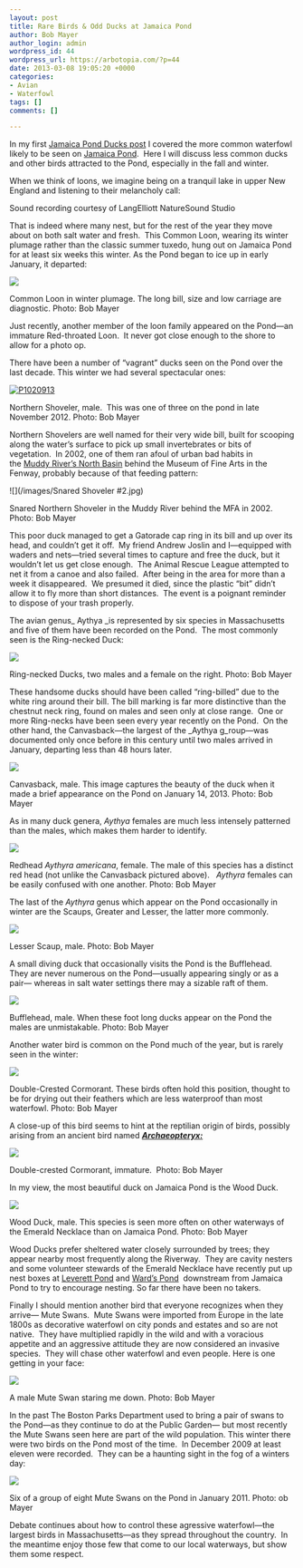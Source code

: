 ```yaml
---
layout: post
title: Rare Birds & Odd Ducks at Jamaica Pond
author: Bob Mayer
author_login: admin
wordpress_id: 44
wordpress_url: https://arbotopia.com/?p=44
date: 2013-03-08 19:05:20 +0000
categories:
- Avian
- Waterfowl
tags: []
comments: []

---
```


In my first [Jamaica Pond Ducks post](/2013/01/25/jamaica-pond-ducks.html) I covered the more common waterfowl likely to be seen on [Jamaica Pond](https://www.google.com/maps/ms?msa=0&msid=217541233018515973334.0004d3f5dfbfb11f8bc5f&ie=UTF8&ll=42.309117,-71.112356&spn=0.056111,0.080166&t=m&z=14&vpsrc=6&iwloc=0004d3f5e8b64e73efc5f).  Here I will discuss less common ducks and other birds attracted to the Pond, especially in the fall and winter.

When we think of loons, we imagine being on a tranquil lake in upper New England and listening to their melancholy call:




Sound recording courtesy of LangElliott NatureSound Studio 
 

That is indeed where many nest, but for the rest of the year they move about on both salt water and fresh.  This Common Loon, wearing its winter plumage rather than the classic summer tuxedo, hung out on Jamaica Pond for at least six weeks this winter. As the Pond began to ice up in early January, it departed:

![](/images/P1030094.jpg)

Common Loon in winter plumage. The long bill, size and low carriage are diagnostic.
Photo: Bob Mayer

Just recently, another member of the loon family appeared on the Pond—an immature Red-throated Loon.  It never got close enough to the shore to allow for a photo op.

There have been a number of “vagrant” ducks seen on the Pond over the last decade. This winter we had several spectacular ones:

[![P1020913](/images/2013/01/P1020913.jpg)](http://www.arbotopia.com/rare-birds-odd-ducks-at-jamaica-pond/p1020913/)

Northern Shoveler, male.  This was one of three on the pond in late November 2012.
Photo: Bob Mayer

Northern Shovelers are well named for their very wide bill, built for scooping along the water’s surface to pick up small invertebrates or bits of vegetation.  In 2002, one of them ran afoul of urban bad habits in the [Muddy River’s North Basin](https://www.google.com/maps/ms?msa=0&msid=217541233018515973334.0004d3f5dfbfb11f8bc5f&ie=UTF8&ll=42.340854,-71.095555&spn=0.007042,0.010021&t=m&z=17&vpsrc=6&iwloc=0004d6f87eeeb073c2c5c) behind the Museum of Fine Arts in the Fenway, probably because of that feeding pattern:

![](/images/Snared Shoveler #2.jpg)

Snared Northern Shoveler in the Muddy River behind the MFA in 2002.
Photo: Bob Mayer

This poor duck managed to get a Gatorade cap ring in its bill and up over its head, and couldn’t get it off.  My friend Andrew Joslin and I—equipped with waders and nets—tried several times to capture and free the duck, but it wouldn’t let us get close enough.  The Animal Rescue League attempted to net it from a canoe and also failed.  After being in the area for more than a week it disappeared.  We presumed it died, since the plastic “bit” didn’t allow it to fly more than short distances.  The event is a poignant reminder to dispose of your trash properly.

The avian genus_ Aythya _is represented by six species in Massachusetts and five of them have been recorded on the Pond.  The most commonly seen is the Ring-necked Duck:

![](https://i0.wp.com/arbotopia.com/wp-content/uploads/2018/11/Ring-necked-DuckJPG.jpg?fit=525%2C398&ssl=1)

Ring-necked Ducks, two males and a female on the right.
Photo: Bob Mayer

These handsome ducks should have been called “ring-billed” due to the white ring around their bill. The bill marking is far more distinctive than the chestnut neck ring, found on males and seen only at close range.  One or more Ring-necks have been seen every year recently on the Pond.  On the other hand, the Canvasback—the largest of the _Aythya g_roup—was documented only once before in this century until two males arrived in January, departing less than 48 hours later.

![](/images/P1030762.jpg)

Canvasback, male. This image captures the beauty of the duck when it made a brief appearance on the Pond on January 14, 2013.
Photo: Bob Mayer

As in many duck genera, _Aythya_ females are much less intensely patterned than the males, which makes them harder to identify.

![](/images/P1030833.jpg)

Redhead _Aythyra americana_, female. The male of this species has a distinct red head (not unlike the Canvasback pictured above).   _Aythyra_ females can be easily confused with one another.
Photo: Bob Mayer

The last of the _Aythyra_ genus which appear on the Pond occasionally in winter are the Scaups, Greater and Lesser, the latter more commonly.

![](/images/P1020942.jpg)

Lesser Scaup, male.
Photo: Bob Mayer

A small diving duck that occasionally visits the Pond is the Bufflehead.  They are never numerous on the Pond—usually appearing singly or as a pair— whereas in salt water settings there may a sizable raft of them.

![](https://i0.wp.com/arbotopia.com/wp-content/uploads/2018/11/P1010836.jpg?fit=525%2C347&ssl=1)

Bufflehead, male. When these foot long ducks appear on the Pond the males are unmistakable.
Photo: Bob Mayer

Another water bird is common on the Pond much of the year, but is rarely seen in the winter:

![](/images/P1260810.jpg)

Double-Crested Cormorant. These birds often hold this position, thought to be for drying out their feathers which are less waterproof than most waterfowl.
Photo: Bob Mayer

A close-up of this bird seems to hint at the reptilian origin of birds, possibly arising from an ancient bird named _**[Archaeopteryx:](http://en.wikipedia.org/wiki/Archaeopteryx)**_

![](https://i2.wp.com/arbotopia.com/wp-content/uploads/2018/11/P1030585.jpg?fit=525%2C434&ssl=1)

Double-crested Cormorant, immature. 
Photo: Bob Mayer

In my view, the most beautiful duck on Jamaica Pond is the Wood Duck.

![](/images/P1010016.jpg)

Wood Duck, male. This species is seen more often on other waterways of the Emerald Necklace than on Jamaica Pond.
Photo: Bob Mayer

Wood Ducks prefer sheltered water closely surrounded by trees; they appear nearby most frequently along the Riverway.  They are cavity nesters and some volunteer stewards of the Emerald Necklace have recently put up nest boxes at [Leverett Pond](https://web.archive.org/web/20140426115604/https://www.google.com/maps/ms?msa=0&msid=217541233018515973334.0004d3f5dfbfb11f8bc5f&ie=UTF8&t=m&vpsrc=0&ll=42.331726,-71.110489&spn=0.006797,0.010021&z=17&iwloc=0004d6f8a02941187a98f) and [Ward’s Pond](https://web.archive.org/web/20140426115604/https://www.google.com/maps/ms?msa=0&msid=217541233018515973334.0004d3f5dfbfb11f8bc5f&ie=UTF8&t=m&vpsrc=6&ll=42.325349,-71.120231&spn=0.013596,0.020041&z=16&iwloc=0004d6f8a46be4dcf4fb1)  downstream from Jamaica Pond to try to encourage nesting. So far there have been no takers.

Finally I should mention another bird that everyone recognizes when they arrive— Mute Swans.  Mute Swans were imported from Europe in the late 1800s as decorative waterfowl on city ponds and estates and so are not native.  They have multiplied rapidly in the wild and with a voracious appetite and an aggressive attitude they are now considered an invasive species.  They will chase other waterfowl and even people. Here is one getting in your face:

![](/images/P1010021.jpg)

A male Mute Swan staring me down.
Photo: Bob Mayer

In the past The Boston Parks Department used to bring a pair of swans to the Pond—as they continue to do at the Public Garden— but most recently the Mute Swans seen here are part of the wild population. This winter there were two birds on the Pond most of the time.  In December 2009 at least eleven were recorded.  They can be a haunting sight in the fog of a winters day:

![](https://i1.wp.com/arbotopia.com/wp-content/uploads/2018/11/P1290387.jpg?fit=525%2C280&ssl=1)

Six of a group of eight Mute Swans on the Pond in January 2011.
Photo: ob Mayer

Debate continues about how to control these agressive waterfowl—the largest birds in Massachusetts—as they spread throughout the country.  In the meantime enjoy those few that come to our local waterways, but show them some respect.
